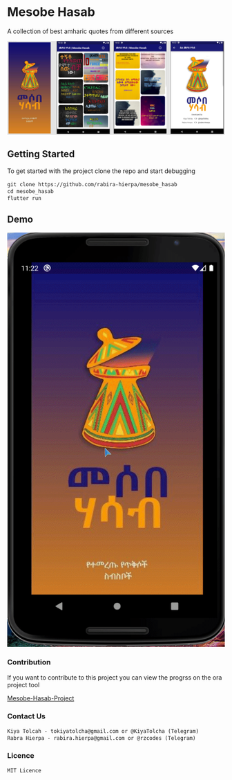 # Mesobe Hasab

A collection of best amharic quotes from different sources

![Mesobe Hasab Splash Screen](./assets/promo/mesobe-hasab-promo.png)

## Getting Started

To get started with the project clone the repo and start debugging

```shell
git clone https://github.com/rabira-hierpa/mesobe_hasab
cd mesobe_hasab
flutter run
```
## Demo

![Mesobe Hasaba Promo Video](./assets/promo/mesob-hasab-promo.gif)


### Contribution

If you want to contribute to this project you can view the progrss on the ora project tool

[Mesobe-Hasab-Project](https://ora.pm/project/222951/kanban)

### Contact Us 
    Kiya Tolcah - tokiyatolcha@gmail.com or @KiyaTolcha (Telegram)
    Rabra Hierpa - rabira.hierpa@gmail.com or @rzcodes (Telegram)

### Licence
    MIT Licence
